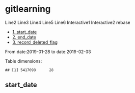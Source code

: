gitlearning
===========
Line2
Line3
Line4
Line5
Line6
Interactive1
Interactive2
rebase

-   [1. start_date](#start_date)
-   [2. end_date](#end_date)
-   [3. record_deleted_flag](#record_deleted_flag)


From date:2019-01-28 to date:2019-02-03

Table dimensions:

    ## [1] 5417098      28
    





























start_date
-----------
